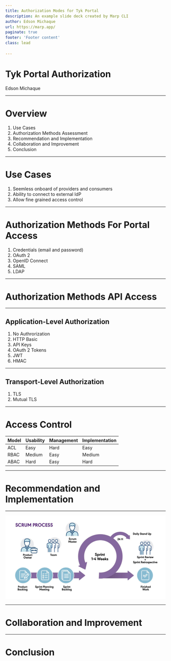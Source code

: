 ```yaml
---
title: Authorization Modes for Tyk Portal
description: An example slide deck created by Marp CLI
author: Edson Michaque
url: https://marp.app/
paginate: true
footer: 'Footer content'
class: lead

---
```

# Tyk Portal Authorization
Edson Michaque

---

# Overview

1. Use Cases
2. Authorization Methods Assessment
3. Recommendation and Implementation
4. Collaboration and Improvement
5. Conclusion

---
# Use Cases

1. Seemless onboard of providers and consumers
2. Ability to connect to external IdP
3. Allow fine grained access control

---
# Authorization Methods For Portal Access

1. Credentials (email and password)
2. OAuth 2
3. OpenID Connect
4. SAML
5. LDAP

---
# Authorization Methods API Access

---
## Application-Level Authorization

1. No Authrorization
2. HTTP Basic
3. API Keys
4. OAuth 2 Tokens
5. JWT
6. HMAC

---
## Transport-Level Authorization

1. TLS
2. Mutual TLS

---
# Access Control

| Model | Usability | Management   | Implementation |
|------ |-----------|--------------|----------------|
| ACL   | Easy      | Hard         | Easy           |
| RBAC  | Medium    | Easy         | Medium         |
| ABAC  | Hard      | Easy         | Hard           |

---
# Recommendation and Implementation

---
![image info](./images/scrum.jpg)

---
# Collaboration and Improvement

---
# Conclusion

